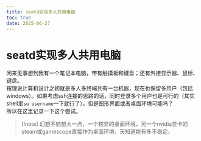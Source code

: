 ```yaml
---
title: seatd实现多人共用电脑
toc: true
date: 2025-06-27
---
```


# seatd实现多人共用电脑

闲来无事想到我有一个笔记本电脑，带有触摸板和键盘；还有外接显示器、鼠标、键盘。  
按理说计算机设计之初就是多人多终端共有一台机器，现在也保留多用户（包括windows）。如果考虑ssh连接的思路的话，同时登录多个用户也是可行的（其实shell里`su username`一下就行了）。但是图形界面或者桌面环境可能吗？  
所以在这里记录一下这个尝试。

> [!note] 幻想不妨想大一点，一个核显的桌面环境，另一个nvidia显卡的steam或gamescope直接作为桌面环境，天知道能有多不稳定。
